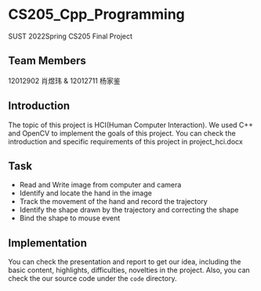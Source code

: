 # CS205_Cpp_Programming
SUST 2022Spring CS205 Final Project

## Team Members
12012902 肖煜玮 & 12012711 杨家鉴

## Introduction
The topic of this project is HCI(Human Computer Interaction).
We used C++ and OpenCV to implement the goals of this project.
You can check the introduction and specific requirements of this project in project_hci.docx

## Task
* Read and Write image from computer and camera
* Identify and locate the hand in the image
* Track the movement of the hand and record the trajectory 
* Identify the shape drawn by the trajectory and correcting the shape
* Bind the shape to mouse event

## Implementation
You can check the presentation and report to get our idea, including the basic content, highlights, difficulties, novelties in the project.
Also, you can check the our source code under the `code` directory.
